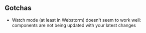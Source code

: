 ## Gotchas

* Watch mode (at least in Webstorm) doesn't seem to work well: components are not being updated with your latest changes